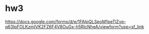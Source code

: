 # hw3
https://docs.google.com/forms/d/e/1FAIpQLSeoM1peTlZvp-q63IpFOLKzmIVK2FZ6F4V8OuGx-h5RIcNheA/viewform?usp=sf_link
